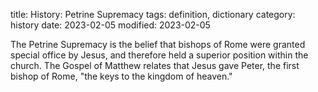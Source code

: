 title: History: Petrine Supremacy
tags: definition, dictionary
category: history
date: 2023-02-05
modified: 2023-02-05


The Petrine Supremacy is the belief that
bishops of Rome were granted special office by Jesus, and therefore
held a superior position within the church. The Gospel of Matthew
relates that Jesus gave Peter, the first bishop of Rome, "the keys to
the kingdom of heaven."




